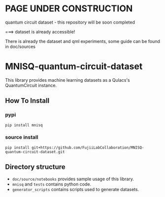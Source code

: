 # PAGE UNDER CONSTRUCTION
quantum circuit dataset - this repository will be soon completed

===> dataset is already accessible!

There is already the dataset and qml experiments, some guide can be found in doc/sources

# MNISQ-quantum-circuit-dataset

This library provides machine learning datasets as a Qulacs's QuantumCircuit instance.

## How To Install

### pypi
```
pip install mnisq
```

### source install
```
pip install git+https://github.com/FujiiLabCollaboration/MNISQ-quantum-circuit-dataset.git
```

## Directory structure
- `doc/source/notebooks` provides sample usage of this library.
- `mnisq` and `tests` contains python code.
- `generator_scripts` contains scripts used to generate datasets.
